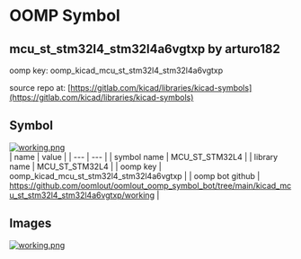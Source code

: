 # OOMP Symbol  
## mcu_st_stm32l4_stm32l4a6vgtxp  by arturo182  
  
oomp key: oomp_kicad_mcu_st_stm32l4_stm32l4a6vgtxp  
  
source repo at: [https://gitlab.com/kicad/libraries/kicad-symbols](https://gitlab.com/kicad/libraries/kicad-symbols)  
## Symbol  
  
[![working.png](working_600.png)](working.png)  
| name | value | 
| --- | --- | 
| symbol name | MCU_ST_STM32L4 | 
| library name | MCU_ST_STM32L4 | 
| oomp key | oomp_kicad_mcu_st_stm32l4_stm32l4a6vgtxp | 
| oomp bot github | https://github.com/oomlout/oomlout_oomp_symbol_bot/tree/main/kicad_mcu_st_stm32l4_stm32l4a6vgtxp/working | 
## Images  
  
[![working.png](working_140.png)](working.png)  
